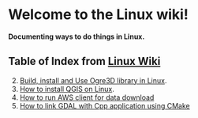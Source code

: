 # Welcome to the Linux wiki!

**Documenting ways to do things in Linux.**

## Table of Index from [Linux Wiki](https://github.com/roshanpoudyal/Linux/wiki)
2. [Build, install and Use Ogre3D library in Linux](https://github.com/roshanpoudyal/Linux/wiki/Build,-Install-and-Use-Ogre3D-Library-in-Linux).
3. [How to install QGIS on Linux](https://github.com/roshanpoudyal/Linux/wiki/How-to-install-QGIS-on-Linux).
4. [How to run AWS client for data download](https://github.com/roshanpoudyal/Linux/wiki/How-to-run-AWS-client-for-data-download)
5. [How to link GDAL with Cpp application using CMake](https://github.com/roshanpoudyal/Linux/wiki/How-to-link-GDAL-with-Cpp--application-using-CMake)
